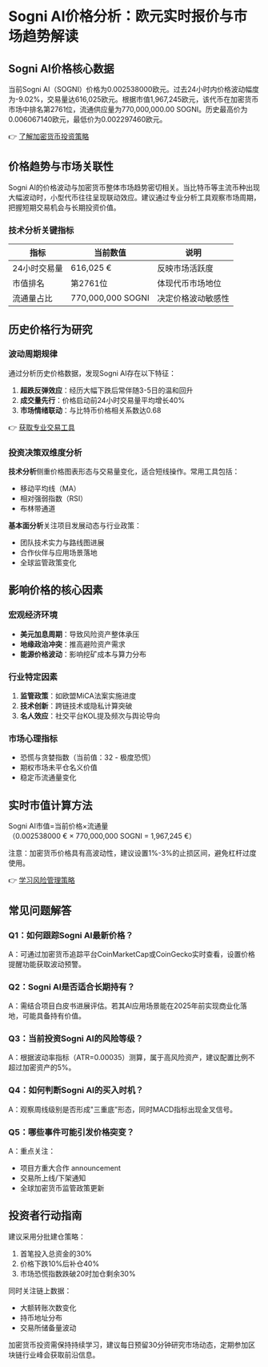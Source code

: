 # Sogni AI价格分析：欧元实时报价与市场趋势解读  

## Sogni AI价格核心数据  

当前Sogni AI（SOGNI）价格为0.002538000欧元。过去24小时内价格波动幅度为-9.02%，交易量达616,025欧元。根据市值1,967,245欧元，该代币在加密货币市场中排名第2761位，流通供应量为770,000,000.00 SOGNI。历史最高价为0.006067140欧元，最低价为0.002297460欧元。  

👉 [了解加密货币投资策略](https://bit.ly/okx_welcome)  

## 价格趋势与市场关联性  

Sogni AI的价格波动与加密货币整体市场趋势密切相关。当比特币等主流币种出现大幅波动时，小型代币往往呈现联动效应。建议通过专业分析工具观察市场周期，把握短期交易机会与长期投资价值。  

### 技术分析关键指标  
| 指标          | 当前数值       | 说明                     |  
|---------------|----------------|--------------------------|  
| 24小时交易量  | 616,025 €      | 反映市场活跃度           |  
| 市值排名      | 第2761位       | 体现代币市场地位         |  
| 流通量占比    | 770,000,000 SOGNI | 决定价格波动敏感性       |  

## 历史价格行为研究  

### 波动周期规律  
通过分析历史价格数据，发现Sogni AI存在以下特征：  
1. **超跌反弹效应**：经历大幅下跌后常伴随3-5日的温和回升  
2. **成交量先行**：价格启动前24小时交易量平均增长40%  
3. **市场情绪联动**：与比特币价格相关系数达0.68  

👉 [获取专业交易工具](https://bit.ly/okx_welcome)  

### 投资决策双维度分析  
**技术分析**侧重价格图表形态与交易量变化，适合短线操作。常用工具包括：  
- 移动平均线（MA）  
- 相对强弱指数（RSI）  
- 布林带通道  

**基本面分析**关注项目发展动态与行业政策：  
- 团队技术实力与路线图进展  
- 合作伙伴与应用场景落地  
- 全球监管政策变化  

## 影响价格的核心因素  

### 宏观经济环境  
- **美元加息周期**：导致风险资产整体承压  
- **地缘政治冲突**：推高避险资产需求  
- **能源价格波动**：影响挖矿成本与算力分布  

### 行业特定因素  
1. **监管政策**：如欧盟MiCA法案实施进度  
2. **技术创新**：跨链技术或隐私计算突破  
3. **名人效应**：社交平台KOL提及频次与舆论导向  

### 市场心理指标  
- 恐慌与贪婪指数（当前值：32 - 极度恐慌）  
- 期权市场未平仓名义价值  
- 稳定币流通量变化  

## 实时市值计算方法  

Sogni AI市值=当前价格×流通量  
（0.002538000 € × 770,000,000 SOGNI = 1,967,245 €）  

注意：加密货币价格具有高波动性，建议设置1%-3%的止损区间，避免杠杆过度使用。  

👉 [学习风险管理策略](https://bit.ly/okx_welcome)  

## 常见问题解答  

### Q1：如何跟踪Sogni AI最新价格？  
A：可通过加密货币追踪平台CoinMarketCap或CoinGecko实时查看，设置价格提醒功能获取波动预警。  

### Q2：Sogni AI是否适合长期持有？  
A：需结合项目白皮书进展评估。若其AI应用场景能在2025年前实现商业化落地，可能具备持有价值。  

### Q3：当前投资Sogni AI的风险等级？  
A：根据波动率指标（ATR=0.00035）测算，属于高风险资产，建议配置比例不超过加密资产的5%。  

### Q4：如何判断Sogni AI的买入时机？  
A：观察周线级别是否形成"三重底"形态，同时MACD指标出现金叉信号。  

### Q5：哪些事件可能引发价格突变？  
A：重点关注：  
- 项目方重大合作 announcement  
- 交易所上线/下架通知  
- 全球加密货币监管政策更新  

## 投资者行动指南  

建议采用分批建仓策略：  
1. 首笔投入总资金的30%  
2. 价格下跌10%后补仓40%  
3. 市场恐慌指数跌破20时加仓剩余30%  

同时关注链上数据：  
- 大额转账次数变化  
- 持币地址分布  
- 交易所储备量波动  

加密货币投资需保持持续学习，建议每日预留30分钟研究市场动态，定期参加区块链行业峰会获取前沿信息。
